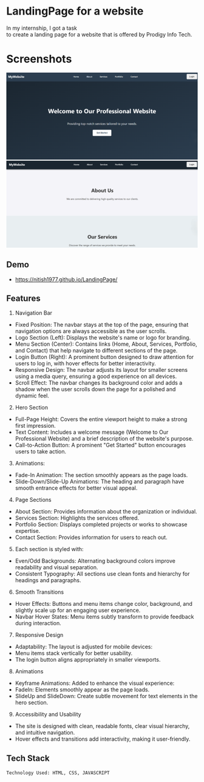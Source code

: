 
# LandingPage for a website
In my internship, I got a task to create a landing page for a website that is offered by Prodigy Info Tech.

# Screenshots
![](https://github.com/Nitish1977/LandingPage/blob/581e7d7523db83d0986c5ff16cc04c794f0fce49/Screenshot%20(45).png)
![](https://github.com/Nitish1977/LandingPage/blob/46044928b67f8a11cfdaae2fdca5756329b3ca57/Screenshot%20(82).png)




## Demo

- https://nitish1977.github.io/LandingPage/


## Features

1. Navigation Bar
 - Fixed Position: The navbar stays at the top of the page, ensuring that navigation options are always accessible as the user scrolls.
 - Logo Section (Left): Displays the website's name or logo for branding.
 - Menu Section (Center): Contains links (Home, About, Services, Portfolio, and Contact) that help navigate to different sections of the page.
 - Login Button (Right): A prominent button designed to draw attention for users to log in, with hover effects for better interactivity.
 - Responsive Design: The navbar adjusts its layout for smaller screens using a media query, ensuring a good experience on all devices.
 - Scroll Effect: The navbar changes its background color and adds a shadow when the user scrolls down the page for a polished and dynamic feel.
2. Hero Section
 - Full-Page Height: Covers the entire viewport height to make a strong first impression.
 - Text Content: Includes a welcome message (Welcome to Our Professional Website) and a brief description of the website's purpose.
 - Call-to-Action Button: A prominent "Get Started" button encourages users to take action.
3. Animations:
 - Fade-In Animation: The section smoothly appears as the page loads.
 - Slide-Down/Slide-Up Animations: The heading and paragraph have smooth entrance effects for better visual appeal.
4. Page Sections
 - About Section: Provides information about the organization or individual.
 - Services Section: Highlights the services offered.
 - Portfolio Section: Displays completed projects or works to showcase expertise.
 - Contact Section: Provides information for users to reach out.

5. Each section is styled with:

 - Even/Odd Backgrounds: Alternating background colors improve readability and visual separation.
 - Consistent Typography: All sections use clean fonts and hierarchy for headings and paragraphs.
6. Smooth Transitions
 - Hover Effects: Buttons and menu items change color, background, and slightly scale up for an engaging user experience.
 - Navbar Hover States: Menu items subtly transform to provide feedback during interaction.
7. Responsive Design
 - Adaptability: The layout is adjusted for mobile devices: 
 - Menu items stack vertically for better usability.
 - The login button aligns appropriately in smaller viewports.
8. Animations
 - Keyframe Animations: Added to enhance the visual experience:
 - FadeIn: Elements smoothly appear as the page loads.
 - SlideUp and SlideDown: Create subtle movement for text elements in the hero section.
9. Accessibility and Usability
 - The site is designed with clean, readable fonts, clear visual hierarchy, and intuitive navigation.
 - Hover effects and transitions add interactivity, making it user-friendly.
## Tech Stack

    Technology Used: HTML, CSS, JAVASCRIPT


